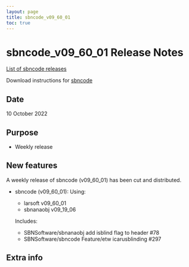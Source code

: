 ```yaml
---
layout: page
title: sbncode_v09_60_01
toc: true
---
```


sbncode_v09_60_01 Release Notes
=======================================================================================

[List of sbncode releases](https://sbnsoftware.github.io/AnalysisInfrastructure/ReleaseManagement/Releases/List_of_SBN_code_releases)

Download instructions for [sbncode]()

Date
---------------------------------------------------
10 October 2022

Purpose
---------------------------------------------------
* Weekly release

New features
---------------------------------------------------
A weekly release of sbncode (v09_60_01)  has been cut and distributed.

* sbncode (v09_60_01):
  Using:
  * larsoft             v09_60_01
  * sbnanaobj           v09_19_06

  Includes:
  * SBNSoftware/sbnanaobj add isblind flag to header #78
  * SBNSoftware/sbncode Feature/etw icarusblinding #297


Extra info
---------------------------------------------------
